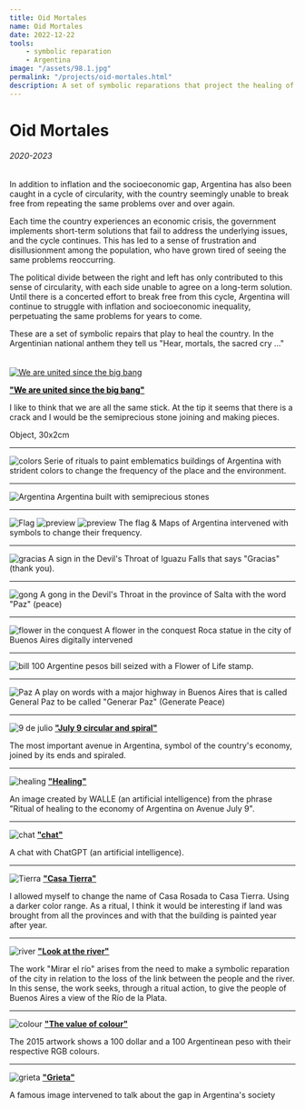 ```yaml
---
title: Oid Mortales
name: Oid Mortales
date: 2022-12-22
tools:
    - symbolic reparation
    - Argentina
image: "/assets/98.1.jpg"
permalink: "/projects/oid-mortales.html"
description: A set of symbolic reparations that project the healing of Argentina.
---
```


# Oid Mortales

###### 2020-2023

In addition to inflation and the socioeconomic gap, Argentina has also been caught in a cycle of circularity, with the country seemingly unable to break free from repeating the same problems over and over again.

Each time the country experiences an economic crisis, the government implements short-term solutions that fail to address the underlying issues, and the cycle continues. This has led to a sense of frustration and disillusionment among the population, who have grown tired of seeing the same problems reoccurring.

The political divide between the right and left has only contributed to this sense of circularity, with each side unable to agree on a long-term solution. Until there is a concerted effort to break free from this cycle, Argentina will continue to struggle with inflation and socioeconomic inequality, perpetuating the same problems for years to come.

These are a set of symbolic repairs that play to heal the country. In the Argentinian national anthem they tell us "Hear, mortals, the sacred cry ..."
<br><br><br>
[![We are united since the big bang](/assets/100.4.jpg)](/projects/U.html)

<a href="/projects/U.html" style="color:#000000" target="_blank">**<ins>"We are united since the big bang"</ins>**</a>

I like to think that we are all the same stick. At the tip it seems that there is a crack and I would be the semiprecious stone joining and making pieces.

Object, 30x2cm

---

![colors](/assets/98.2.png)
Serie of rituals to paint emblematics buildings of Argentina with strident colors to change the frequency of the place and the environment.

---

![Argentina](/assets/98.3.jpg)
Argentina built with semiprecious stones

---

![Flag](/assets/98.1.jpg)
![preview](/assets/98.4.jpg)
![preview](/assets/98.5.jpg)
The flag & Maps of Argentina intervened with symbols to change their frequency.

---

![gracias](/assets/98.6.jpg)
A sign in the Devil's Throat of Iguazu Falls that says "Gracias" (thank you).

---

![gong](/assets/98.7.jpg)
A gong in the Devil's Throat in the province of Salta with the word "Paz" (peace)

---

![flower in the conquest](/assets/99.1.jpg)
A flower in the conquest
Roca statue in the city of Buenos Aires digitally intervened

---

![bill](/assets/99.2.jpg)
100 Argentine pesos bill seized with a Flower of Life stamp.

---

![Paz](/assets/99.3.jpg)
A play on words with a major highway in Buenos Aires that is called General Paz to be called "Generar Paz" (Generate Peace)

---

![9 de julio](/assets/98.8.jpg)
**<ins>"July 9 circular and spiral"</ins>**

The most important avenue in Argentina, symbol of the country's economy, joined by its ends and spiraled.

---

![healing](/assets/98.9.png)
**<ins>"Healing"</ins>**

An image created by WALLE (an artificial intelligence) from the phrase "Ritual of healing to the economy of Argentina on Avenue July 9".

---

![chat](/assets/98.10.png)
**<ins>"chat"</ins>**

A chat with ChatGPT (an artificial intelligence).

---

![Tierra](/assets/99.11.jpg)
**<ins>"Casa Tierra"</ins>**

I allowed myself to change the name of Casa Rosada to Casa Tierra. Using a darker color range.
As a ritual, I think it would be interesting if land was brought from all the provinces and with that the building is painted year after year.

---

![river](/assets/99.12.jpg)
**<ins>"Look at the river"</ins>**

The work "Mirar el río" arises from the need to make a symbolic reparation of the city in relation to the loss of the link between the people and the river. In this sense, the work seeks, through a ritual action, to give the people of Buenos Aires a view of the Río de la Plata.

---

![colour](/assets/99.13.jpg)
**<ins>"The value of colour"</ins>**

The 2015 artwork shows a 100 dollar and a 100 Argentinean peso with their respective RGB colours.

---

![grieta](/assets/98.14.jpg)
**<ins>"Grieta"</ins>**

A famous image intervened to talk about the gap in Argentina's society
